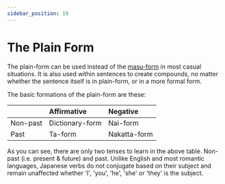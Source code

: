 ```yaml
---
sidebar_position: 19
---
```


# The Plain Form

The plain-form can be used instead of the [masu-form](verb-longformpresentaffirmative) in most casual situations. It is also used within sentences to create compounds, no matter whether the sentence itself is in plain-form, or in a more formal form.

The basic formations of the plain-form are these:

||Affirmative|Negative|
|:--|:--|:--|
|Non-past|Dictionary-form|Nai-form|
|Past|Ta-form|Nakatta-form|

As you can see, there are only two tenses to learn in the above table. Non-past (i.e. present & future) and past. Unlike English and most romantic languages, Japanese verbs do not conjugate based on their subject and remain unaffected whether 'I', 'you', 'he', 'she' or 'they' is the subject.
